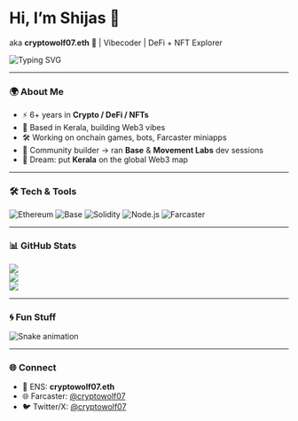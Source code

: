 # Hi, I’m Shijas 👋  
aka **cryptowolf07.eth** 🐺 | Vibecoder | DeFi + NFT Explorer  

![Typing SVG](https://readme-typing-svg.demolab.com?font=Fira+Code&size=24&duration=3000&pause=1000&color=22D3EE&width=700&lines=Building+Web3+from+Kerala+🌴;Onboarding+Web2+devs+into+Web3+🚀;6+years+in+Crypto+🌀;Dream%3A+Kerala's+Web3+community+leader)

---

### 🌍 About Me
- ⚡ 6+ years in **Crypto / DeFi / NFTs**  
- 🌴 Based in Kerala, building Web3 vibes  
- 🛠️ Working on onchain games, bots, Farcaster miniapps  
- 🧩 Community builder → ran **Base** & **Movement Labs** dev sessions  
- 🎯 Dream: put **Kerala** on the global Web3 map  

---

### 🛠️ Tech & Tools
![Ethereum](https://img.shields.io/badge/-Ethereum-3C3C3D?logo=ethereum&logoColor=white)
![Base](https://img.shields.io/badge/-Base-0052FF?logo=coinbase&logoColor=white)
![Solidity](https://img.shields.io/badge/-Solidity-363636?logo=solidity&logoColor=white)
![Node.js](https://img.shields.io/badge/-Node.js-339933?logo=nodedotjs&logoColor=white)
![Farcaster](https://img.shields.io/badge/-Farcaster-6F3AFF?logoColor=white)

---

### 📊 GitHub Stats
![](https://github-readme-stats.vercel.app/api?username=Shijas786&show_icons=true&theme=radical)  
![](https://github-readme-streak-stats.herokuapp.com/?user=Shijas786&theme=radical)  
![](https://github-readme-stats.vercel.app/api/top-langs/?username=Shijas786&layout=compact&theme=radical)  

---

### 🌀 Fun Stuff
![Snake animation](https://github.com/Shijas786/Shijas786/blob/output/github-contribution-grid-snake.svg)

---

### 🌐 Connect
- 🌸 ENS: **cryptowolf07.eth**  
- 🌐 Farcaster: [@cryptowolf07](#)  
- 🐦 Twitter/X: [@cryptowolf07](#)  
